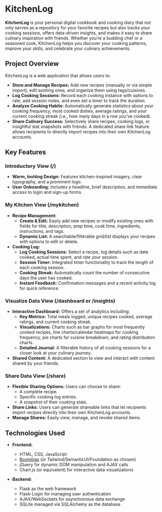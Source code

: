# KitchenLog

**KitchenLog** is your personal digital cookbook and cooking diary that not only serves as a repository for your favorite recipes but also tracks your cooking sessions, offers data-driven insights, and makes it easy to share culinary inspiration with friends. Whether you’re a budding chef or a seasoned cook, KitchenLog helps you discover your cooking patterns, improve your skills, and celebrate your culinary achievements.

## Project Overview

KitchenLog is a web application that allows users to:
- **Store and Manage Recipes:** Add new recipes (manually or via simple import), edit existing ones, and organize them using tags/cuisines.
- **Log Cooking Sessions:** Record each cooking instance with options to rate, add session notes, and even set a timer to track the duration.
- **Analyze Cooking Habits:** Automatically generate statistics about your cooking frequency, most cooked dishes, average ratings, and your current cooking streak (i.e., how many days in a row you’ve cooked).
- **Share Culinary Success:** Selectively share recipes, cooking logs, or insightful stat snapshots with friends. A dedicated share link feature allows recipients to directly import recipes into their own KitchenLog accounts.

## Key Features

### Introductory View (/)
- **Warm, Inviting Design:** Features kitchen-inspired imagery, clear typography, and a prominent logo.
- **User Onboarding:** Includes a headline, brief description, and immediate access to login and sign-up forms.

### My Kitchen View (/mykitchen)
- **Recipe Management:**
  - **Create & Edit:** Easily add new recipes or modify existing ones with fields for title, description, prep time, cook time, ingredients, instructions, and tags.
  - **Dynamic List:** A searchable/filterable grid/list displays your recipes with options to edit or delete.
- **Cooking Log:**
  - **Log Cooking Sessions:** Select a recipe, log details such as date cooked, actual time spent, and rate your session.
  - **Session Timer:** Integrated timer functionality to track the length of each cooking session.
  - **Cooking Streak:** Automatically count the number of consecutive days the user has cooked.
  - **Instant Feedback:** Confirmation messages and a recent activity log for quick reference.

### Visualize Data View (/dashboard or /insights)
- **Interactive Dashboard:** Offers a set of analytics including:
  - **Key Metrics:** Total meals logged, unique recipes cooked, average ratings, and current cooking streak.
  - **Visualizations:** Charts such as bar graphs for most frequently cooked recipes, line charts/calendar heatmaps for cooking frequency, pie charts for cuisine breakdown, and rating distribution charts.
  - **Detailed Journal:** A filterable history of all cooking sessions for a closer look at your culinary journey.
- **Shared Content:** A dedicated section to view and interact with content shared by your friends.

### Share Data View (/share)
- **Flexible Sharing Options:** Users can choose to share:
  - A complete recipe.
  - Specific cooking log entries.
  - A snapshot of their cooking stats.
- **Share Links:** Users can generate shareable links that let recipients import recipes directly into their own KitchenLog accounts.
- **Manage Shares:** Easily view, manage, and revoke shared items.

## Technologies Used

- **Frontend:**
  - HTML, CSS, JavaScript
  - [Bootstrap](https://getbootstrap.com/) (or Tailwind/SemanticUI/Foundation as chosen)
  - jQuery for dynamic DOM manipulation and AJAX calls
  - Chart.js (or equivalent) for interactive data visualizations

- **Backend:**
  - Flask as the web framework
  - Flask-Login for managing user authentication
  - AJAX/WebSockets for asynchronous data exchange
  - SQLite managed via SQLAlchemy as the database
